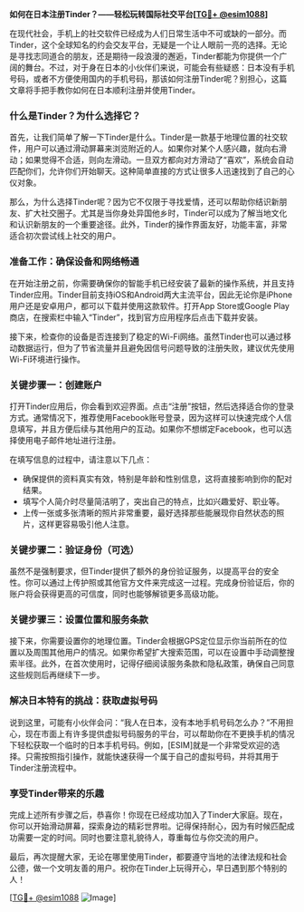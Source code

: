 **如何在日本注册Tinder？——轻松玩转国际社交平台[[TG💪+ @esim1088](https://t.me/s/esim1088)]**

在现代社会，手机上的社交软件已经成为人们日常生活中不可或缺的一部分。而Tinder，这个全球知名的约会交友平台，无疑是一个让人眼前一亮的选择。无论是寻找志同道合的朋友，还是期待一段浪漫的邂逅，Tinder都能为你提供一个广阔的舞台。不过，对于身在日本的小伙伴们来说，可能会有些疑惑：日本没有手机号码，或者不方便使用国内的手机号码，那该如何注册Tinder呢？别担心，这篇文章将手把手教你如何在日本顺利注册并使用Tinder。

### **什么是Tinder？为什么选择它？**

首先，让我们简单了解一下Tinder是什么。Tinder是一款基于地理位置的社交软件，用户可以通过滑动屏幕来浏览附近的人。如果你对某个人感兴趣，就向右滑动；如果觉得不合适，则向左滑动。一旦双方都向对方滑动了“喜欢”，系统会自动匹配你们，允许你们开始聊天。这种简单直接的方式让很多人迅速找到了自己的心仪对象。

那么，为什么选择Tinder呢？因为它不仅限于寻找爱情，还可以帮助你结识新朋友、扩大社交圈子。尤其是当你身处异国他乡时，Tinder可以成为了解当地文化和认识新朋友的一个重要途径。此外，Tinder的操作界面友好，功能丰富，非常适合初次尝试线上社交的用户。

### **准备工作：确保设备和网络畅通**

在开始注册之前，你需要确保你的智能手机已经安装了最新的操作系统，并且支持Tinder应用。Tinder目前支持iOS和Android两大主流平台，因此无论你是iPhone用户还是安卓用户，都可以下载并使用这款软件。打开App Store或Google Play商店，在搜索栏中输入“Tinder”，找到官方应用程序后点击下载并安装。

接下来，检查你的设备是否连接到了稳定的Wi-Fi网络。虽然Tinder也可以通过移动数据运行，但为了节省流量并且避免因信号问题导致的注册失败，建议优先使用Wi-Fi环境进行操作。

### **关键步骤一：创建账户**

打开Tinder应用后，你会看到欢迎界面。点击“注册”按钮，然后选择适合你的登录方式。通常情况下，推荐使用Facebook账号登录，因为这样可以快速完成个人信息填写，并且方便后续与其他用户的互动。如果你不想绑定Facebook，也可以选择使用电子邮件地址进行注册。

在填写信息的过程中，请注意以下几点：
- 确保提供的资料真实有效，特别是年龄和性别信息，这将直接影响到你的配对结果。
- 填写个人简介时尽量简洁明了，突出自己的特点，比如兴趣爱好、职业等。
- 上传一张或多张清晰的照片非常重要，最好选择那些能展现你自然状态的照片，这样更容易吸引他人注意。

### **关键步骤二：验证身份（可选）**

虽然不是强制要求，但Tinder提供了额外的身份验证服务，以提高平台的安全性。你可以通过上传护照或其他官方文件来完成这一过程。完成身份验证后，你的账户将会获得更高的可信度，同时也能够解锁更多高级功能。

### **关键步骤三：设置位置和服务条款**

接下来，你需要设置你的地理位置。Tinder会根据GPS定位显示你当前所在的位置以及周围其他用户的情况。如果你希望扩大搜索范围，可以在设置中手动调整搜索半径。此外，在首次使用时，记得仔细阅读服务条款和隐私政策，确保自己同意这些规则后再继续下一步。

### **解决日本特有的挑战：获取虚拟号码**

说到这里，可能有小伙伴会问：“我人在日本，没有本地手机号码怎么办？”不用担心，现在市面上有许多提供虚拟号码服务的平台，可以帮助你在不更换手机的情况下轻松获取一个临时的日本手机号码。例如，[ESIM]就是一个非常受欢迎的选择。只需按照指引操作，就能快速获得一个属于自己的虚拟号码，并将其用于Tinder注册流程中。

### **享受Tinder带来的乐趣**

完成上述所有步骤之后，恭喜你！你现在已经成功加入了Tinder大家庭。现在，你可以开始滑动屏幕，探索身边的精彩世界啦。记得保持耐心，因为有时候匹配成功需要一定的时间。同时也要注意礼貌待人，尊重每位与你交流的用户。

最后，再次提醒大家，无论在哪里使用Tinder，都要遵守当地的法律法规和社会公德，做一个文明友善的用户。祝你在Tinder上玩得开心，早日遇到那个特别的人！

[[TG💪+ @esim1088](https://t.me/s/esim1088) ![Image](https://i.postimg.cc/4NQfJmqS/Snipaste-2025-05-13-00-14-12.png)]